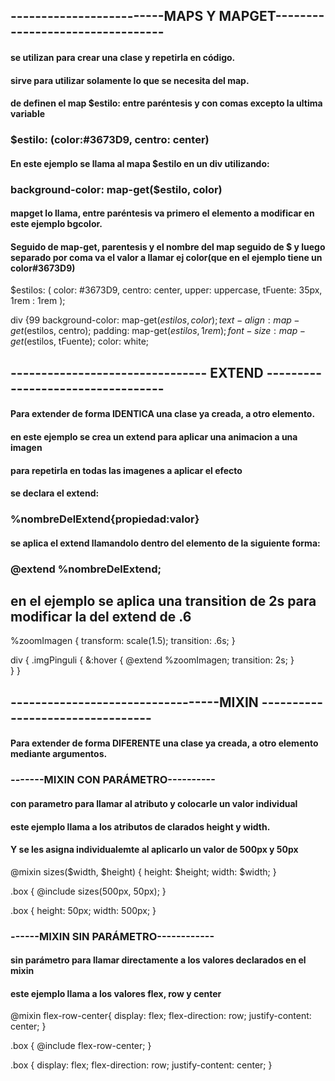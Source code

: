 ## -------------------------MAPS Y MAPGET---------------------------------
#### se utilizan para crear una clase y repetirla en código.  
#### sirve para utilizar solamente lo que se necesita del map.

#### de definen el map $estilo: entre paréntesis y con comas excepto la ultima variable
### $estilo: (color:#3673D9, centro: center)<!-- crear el map -->
#### En este ejemplo se llama al mapa $estilo en un div utilizando: 
### background-color: map-get($estilo, color) <!-- llamar el map -->
#### mapget lo llama, entre paréntesis va primero el elemento a modificar en este ejemplo bgcolor.
#### Seguido de map-get, parentesis y el nombre del map seguido de $ y luego separado por coma va el valor a llamar ej color(que en el ejemplo tiene un color#3673D9)
<!-- SE DECLARA -->
$estilos: (
  color: #3673D9,
  centro: center,
  upper: uppercase,
  tFuente: 35px,
  1rem : 1rem
);
<!-- SE APLICA -->
div {99
  background-color: map-get($estilos, color);
  text-align: map-get($estilos, centro);
  padding: map-get($estilos, 1rem);
  font-size:map-get($estilos, tFuente);
  color: white;
## -------------------------------- EXTEND ----------------------------------
#### Para extender de forma IDENTICA una clase ya creada, a otro elemento.
#### en este ejemplo se crea un extend para aplicar una animacion a una imagen 
#### para repetirla en todas las imagenes a aplicar el efecto

#### se declara el extend:
### %nombreDelExtend{propiedad:valor}
#### se aplica el extend llamandolo  dentro del elemento de la siguiente forma:
### @extend %nombreDelExtend;
## en el ejemplo se aplica una transition de 2s para modificar la del extend de .6
<!-- SE DECLARA -->
%zoomImagen {
  transform: scale(1.5);
  transition: .6s;
}
<!-- SE APLICA -->
div {
  .imgPinguli {
    &:hover {
      @extend %zoomImagen;
      transition: 2s;
    }                  
  } 
}
## ----------------------------------MIXIN ---------------------------------
#### Para extender de forma DIFERENTE una clase ya creada, a otro elemento mediante argumentos.

###   -------MIXIN CON PARÁMETRO----------
#### con parametro para llamar al atributo y colocarle  un valor individual
#### este ejemplo llama a los atributos de clarados height y width. 
#### Y se les asigna individualemte al aplicarlo un valor de 500px y 50px
<!-- SE DECLARA -->
@mixin sizes($width, $height) {
   height: $height;
   width: $width;
}
<!-- SE APLICA -->
.box {
      @include sizes(500px, 50px);
}
<!-- RESULTADO -->
.box {
      height: 50px;
      width: 500px;
}
### ------MIXIN SIN PARÁMETRO------------
#### sin parámetro para llamar directamente a los valores declarados en el mixin
#### este ejemplo llama a los valores flex, row y center
<!-- SE DECLARA -->
@mixin flex-row-center{
	display: flex;
	flex-direction: row;
	justify-content: center;
}
<!-- SE APLICA -->
.box {
   @include flex-row-center;
}
<!-- RESULTADO -->
.box {
	display: flex;
	flex-direction: row;
	justify-content: center;
}

